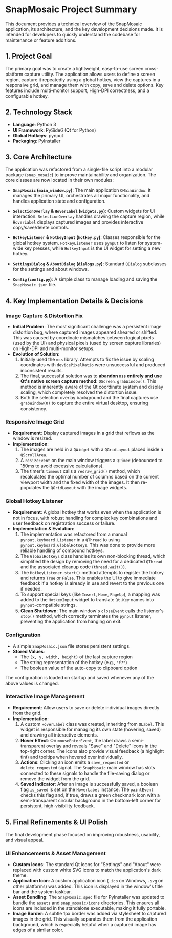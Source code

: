 # SnapMosaic Project Summary

This document provides a technical overview of the SnapMosaic application, its architecture, and the key development decisions made. It is intended for developers to quickly understand the codebase for maintenance or feature additions.

## 1. Project Goal

The primary goal was to create a lightweight, easy-to-use screen cross-platform capture utility. The application allows users to define a screen region, capture it repeatedly using a global hotkey, view the captures in a responsive grid, and manage them with copy, save and delete options. Key features include multi-monitor support, High-DPI correctness, and a configurable hotkey.

## 2. Technology Stack

- **Language**: Python 3
- **UI Framework**: PySide6 (Qt for Python)
- **Global Hotkeys**: pynput
- **Packaging**: PyInstaller

## 3. Core Architecture

The application was refactored from a single-file script into a modular package (`snap_mosaic`) to improve maintainability and organization. The core classes are now located in their own modules:

- **`SnapMosaic` (`main_window.py`)**: The main application `QMainWindow`. It manages the primary UI, orchestrates all major functionality, and handles application state and configuration.

- **`SelectionOverlay` & `HoverLabel` (`widgets.py`)**: Custom widgets for UI interaction. `SelectionOverlay` handles drawing the capture region, while `HoverLabel` displays captured images and provides interactive copy/save/delete controls.

- **`HotkeyListener` & `HotkeyInput` (`hotkey.py`)**: Classes responsible for the global hotkey system. `HotkeyListener` uses `pynput` to listen for system-wide key presses, while `HotkeyInput` is the UI widget for setting a new hotkey.

- **`SettingsDialog` & `AboutDialog` (`dialogs.py`)**: Standard `QDialog` subclasses for the settings and about windows.

- **`Config` (`config.py`)**: A simple class to manage loading and saving the `SnapMosaic.json` file.

## 4. Key Implementation Details & Decisions

### Image Capture & Distortion Fix

- **Initial Problem**: The most significant challenge was a persistent image distortion bug, where captured images appeared sheared or shifted. This was caused by coordinate mismatches between logical pixels (used by the UI) and physical pixels (used by screen capture libraries) on High-DPI and multi-monitor setups.
- **Evolution of Solution**:
    1.  Initially used the `mss` library. Attempts to fix the issue by scaling coordinates with `devicePixelRatio` were unsuccessful and produced inconsistent results.
    2.  The final, successful solution was to **abandon `mss` entirely and use Qt's native screen capture method**: `QScreen.grabWindow()`. This method is inherently aware of the Qt coordinate system and display scaling, which completely resolved the distortion issue.
    3.  Both the selection overlay background and the final captures use `grabWindow(0)` to capture the entire virtual desktop, ensuring consistency.

### Responsive Image Grid

- **Requirement**: Display captured images in a grid that reflows as the window is resized.
- **Implementation**: 
    1.  The images are held in a `QWidget` with a `QGridLayout` placed inside a `QScrollArea`.
    2.  A `resizeEvent` on the main window triggers a `QTimer` (debounced to 150ms to avoid excessive calculations).
    3.  The timer's `timeout` calls a `redraw_grid()` method, which recalculates the optimal number of columns based on the current viewport width and the fixed width of the images. It then re-populates the `QGridLayout` with the image widgets.

### Global Hotkey Listener

- **Requirement**: A global hotkey that works even when the application is not in focus, with robust handling for complex key combinations and user feedback on registration success or failure.
- **Implementation & Evolution**:
    1.  The implementation was refactored from a manual `pynput.keyboard.Listener` in a `QThread` to using `pynput.keyboard.GlobalHotKeys`. This was done to provide more reliable handling of compound hotkeys.
    2.  The `GlobalHotKeys` class handles its own non-blocking thread, which simplified the design by removing the need for a dedicated `QThread` and the associated cleanup code (`thread.wait()`).
    3.  The `HotkeyListener.start()` method attempts to register the hotkey and returns `True` or `False`. This enables the UI to give immediate feedback if a hotkey is already in use and revert to the previous one if needed.
    4.  To support special keys (like `Insert`, `Home`, `PageUp`), a mapping was added to the `HotkeyInput` widget to translate `Qt.Key` names into `pynput`-compatible strings.
    5.  **Clean Shutdown**: The main window's `closeEvent` calls the listener's `stop()` method, which correctly terminates the `pynput` listener, preventing the application from hanging on exit.

### Configuration

- A simple `SnapMosaic.json` file stores persistent settings.
- **Stored Values**: 
    - The `(x, y, width, height)` of the last capture region
    - The string representation of the hotkey (e.g., `"f7"`)
    - The boolean value of the auto-copy to clipboard option

The configuration is loaded on startup and saved whenever any of the above values is changed.

### Interactive Image Management

- **Requirement**: Allow users to save or delete individual images directly from the grid.
- **Implementation**:
    1.  A custom `HoverLabel` class was created, inheriting from `QLabel`. This widget is responsible for managing its own state (hovering, saved) and drawing all interactive elements.
    2.  **Hover Effect**: On `mouseEnterEvent`, the label draws a semi-transparent overlay and reveals "Save" and "Delete" icons in the top-right corner. The icons also provide visual feedback (a highlight tint) and tooltips when hovered over individually.
    3.  **Actions**: Clicking an icon emits a `save_requested` or `delete_requested` signal. The `SnapMosaic` main window has slots connected to these signals to handle the file-saving dialog or remove the widget from the grid.
    4.  **Saved Indicator**: After an image is successfully saved, a boolean flag `is_saved` is set on the `HoverLabel` instance. The `paintEvent` checks this flag and, if true, draws a green checkmark icon with a semi-transparent circular background in the bottom-left corner for persistent, high-visibility feedback.

## 5. Final Refinements & UI Polish

The final development phase focused on improving robustness, usability, and visual appeal.

### UI Enhancements & Asset Management

- **Custom Icons**: The standard Qt icons for "Settings" and "About" were replaced with custom white SVG icons to match the application's dark theme.
- **Application Icon**: A custom application icon (`.ico` on Windows, `.svg` on other platforms) was added. This icon is displayed in the window's title bar and the system taskbar.
- **Asset Bundling**: The `SnapMosaic.spec` file for PyInstaller was updated to bundle the `assets` and `snap_mosaic/icons` directories. This ensures all icons are included in the standalone executable, making it fully portable.
- **Image Border**: A subtle 1px border was added via stylesheet to captured images in the grid. This visually separates them from the application background, which is especially helpful when a captured image has edges of a similar color.
